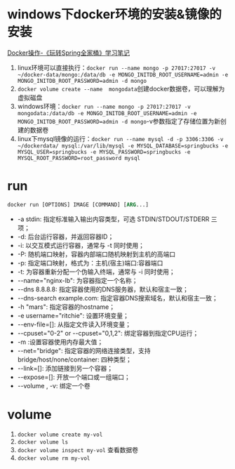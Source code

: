 # windows下docker环境的安装&镜像的安装

[Docker操作-《玩转Spring全家桶》学习笔记](https://mp.weixin.qq.com/s?__biz=Mzg3MzAyODY2Nw==&mid=100000009&idx=1&sn=bcb5680973c15835be0abd50f4d290ff&chksm=4ee70c5d7990854bdcfca932d05aab2ba17acec4ef3224e29a593fcdcadd1981154638c3fad4#rd)
1. linux环境可以直接执行：`docker run --name mongo -p 27017:27017 -v ~/docker-data/mongo:/data/db -e MONGO_INITDB_ROOT_USERNAME=admin -e MONGO_INITDB_ROOT_PASSWORD=admin -d mongo`
1. `docker volume create --name  mongodata`创建docker数据卷，可以理解为虚拟磁盘
2. windows环境：`docker run --name mongo -p 27017:27017 -v mongodata:/data/db -e MONGO_INITDB_ROOT_USERNAME=admin -e MONGO_INITDB_ROOT_PASSWORD=admin -d mongo`-v参数指定了存储位置为新创建的数据卷
3. linux下mysql镜像的运行：`docker run --name mysql -d -p 3306:3306 -v ~/dockerdata/
    mysql:/var/lib/mysql -e MYSQL_DATABASE=springbucks
    -e MYSQL_USER=springbucks -e MYSQL_PASSWORD=springbucks
    -e MYSQL_ROOT_PASSWORD=root_password mysql`

# run

```dockerfile
docker run [OPTIONS] IMAGE [COMMAND] [ARG...]
```

+ -a stdin: 指定标准输入输出内容类型，可选 STDIN/STDOUT/STDERR 三项；
+ -d: 后台运行容器，并返回容器ID；
+ -i: 以交互模式运行容器，通常与 -t 同时使用；
+ -P: 随机端口映射，容器内部端口随机映射到主机的高端口
+ -p: 指定端口映射，格式为：主机(宿主)端口:容器端口
+ -t: 为容器重新分配一个伪输入终端，通常与 -i 同时使用；
+ --name="nginx-lb": 为容器指定一个名称；
+ --dns 8.8.8.8: 指定容器使用的DNS服务器，默认和宿主一致；
+ --dns-search example.com: 指定容器DNS搜索域名，默认和宿主一致；
+ -h "mars": 指定容器的hostname；
+ -e username="ritchie": 设置环境变量；
+ --env-file=[]: 从指定文件读入环境变量；
+ --cpuset="0-2" or --cpuset="0,1,2": 绑定容器到指定CPU运行；
+ -m :设置容器使用内存最大值；
+ --net="bridge": 指定容器的网络连接类型，支持 bridge/host/none/container: 四种类型；
+ --link=[]: 添加链接到另一个容器；
+ --expose=[]: 开放一个端口或一组端口；
+ --volume , -v: 绑定一个卷

# volume 
1. `docker volume create my-vol`
2. `docker volume ls` 
3. `docker volume inspect my-vol` 查看数据卷
4. `docker volume rm my-vol`